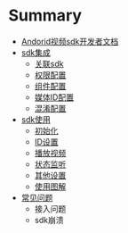# Summary

* [Andorid视频sdk开发者文档](README.md)
* [sdk集成](sdk集成/index.md)
  * [关联sdk](sdk集成/关联sdk.md)
  * [权限配置](sdk集成/权限配置.md)
  * [组件配置](sdk集成/组件配置.md)
  * [媒体ID配置](sdk集成/媒体ID配置.md)
  * [混淆配置](sdk集成/混淆配置.md)
* [sdk使用](sdk使用/index.md)
  * [初始化](sdk使用/初始化.md)
  * [ID设置](sdk使用/ID设置.md)
  * [播放视频](sdk使用/播放视频.md)
  * [状态监听](sdk使用/状态监听.md)
  * [其他设置](sdk使用/其他设置.md)
  * [使用图解](sdk使用/使用图解.md)
* [常见问题](.md)
  * 接入问题
  * sdk崩溃

